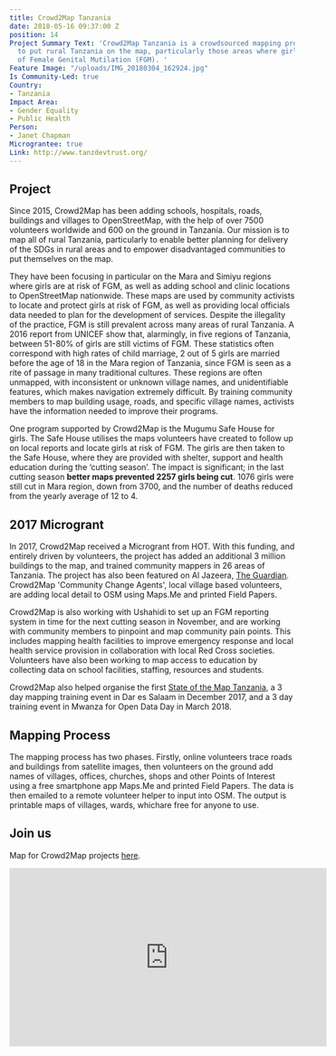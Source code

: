 ```yaml
---
title: Crowd2Map Tanzania
date: 2018-05-16 09:37:00 Z
position: 14
Project Summary Text: 'Crowd2Map Tanzania is a crowdsourced mapping project aiming
  to put rural Tanzania on the map, particularly those areas where girls are at risk
  of Female Genital Mutilation (FGM). '
Feature Image: "/uploads/IMG_20180304_162924.jpg"
Is Community-Led: true
Country:
- Tanzania
Impact Area:
- Gender Equality
- Public Health
Person:
- Janet Chapman
Micrograntee: true
Link: http://www.tanzdevtrust.org/
---
```


## Project
Since 2015, Crowd2Map has been adding schools, hospitals, roads, buildings and villages to OpenStreetMap, with the help of over 7500 volunteers worldwide and 600 on the ground in Tanzania. Our mission is to map all of rural Tanzania, particularly to enable better planning for delivery of the SDGs in rural areas and to empower disadvantaged communities to put themselves on the map.

They have been focusing in particular on the Mara and Simiyu regions where girls are at risk of FGM, as well as adding school and clinic locations to OpenStreetMap nationwide. These maps are used by community activists to locate and protect girls at risk of FGM, as well as providing local officials data needed to plan for the development of services. Despite the illegality of the practice, FGM is still prevalent across many areas of rural Tanzania. A 2016 report from UNICEF show that, alarmingly, in five regions of Tanzania, between 51-80% of girls are still victims of FGM. These statistics often correspond with high rates of child marriage, 2 out of 5 girls are married before the age of 18 in the Mara region of Tanzania, since FGM is seen as a rite of passage in many traditional cultures. These regions are often unmapped, with inconsistent or unknown village names, and unidentifiable features, which makes navigation extremely difficult. By training community members to map building usage, roads, and specific village names, activists have the information needed to improve their programs.

One program supported by Crowd2Map is the Mugumu Safe House for girls. The Safe House utilises the maps volunteers have created to follow up on local reports and locate girls at risk of FGM. The girls are then taken to the Safe House, where they are provided with shelter, support and health education during the ‘cutting season’. The impact is significant; in the last cutting season **better maps prevented 2257 girls being cut**. 1076 girls were still cut in Mara region, down from 3700, and the number of deaths reduced from the yearly average of 12 to 4.

## 2017 Microgrant
In 2017, Crowd2Map received a Microgrant from HOT. With this funding, and entirely driven by volunteers, the project has added an additional 3 million buildings to the map, and trained community mappers in 26 areas of Tanzania. The project has also been featured on Al Jazeera, [The Guardian](https://www.theguardian.com/society/2017/feb/06/online-mapping-tool-gives-fgm-runaways-a-path-to-help). Crowd2Map 'Community Change Agents', local village based volunteers, are adding local detail to OSM using Maps.Me and printed Field Papers.
 
Crowd2Map is also working with Ushahidi to set up an FGM reporting system in time for the next cutting season in November, and are working with community members to pinpoint and map community pain points. This includes mapping health facilities to improve emergency response and local health service provision in collaboration with local Red Cross societies. Volunteers have also been working to map access to education by collecting data on school facilities, staffing, resources and students.

Crowd2Map also helped organise the first [State of the Map Tanzania](https://www.hotosm.org/updates/2017-12-13_the_first_state_of_the_map_tanzania_2017), a 3 day mapping training event in Dar es Salaam in December 2017, and a 3 day training event in Mwanza for Open Data Day in March 2018.


## Mapping Process
The mapping process has two phases. Firstly, online volunteers trace roads and buildings from satellite images, then volunteers on the ground add names of villages, offices, churches, shops and other Points of Interest using a free smartphone app Maps.Me and printed Field Papers. The data is then emailed to a remote volunteer helper to input into OSM. The output is printable maps of villages, wards, whichare free for anyone to use.

## Join us
Map for Crowd2Map projects [here](https://tasks.hotosm.org/contribute?difficulty=ALL&organisation=Tanzania%20Development%20Trust).

<iframe width="560" height="315" src="https://www.youtube.com/embed/AW3v18ZJYDg" frameborder="0" allow="autoplay; encrypted-media" allowfullscreen></iframe>